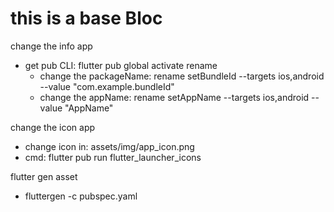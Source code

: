 
# this is a base Bloc

change the info app
- get pub CLI: flutter pub global activate rename
  + change the packageName: rename setBundleId --targets ios,android --value "com.example.bundleId"
  + change the appName: rename setAppName --targets ios,android --value "AppName"

change the icon app
- change icon in: assets/img/app_icon.png
- cmd: flutter pub run flutter_launcher_icons

flutter gen asset
- fluttergen -c pubspec.yaml